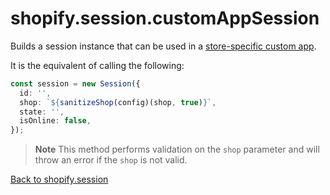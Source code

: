 # shopify.session.customAppSession

Builds a session instance that can be used in a [store-specific custom app](../../guides/custom-store-app.md).

It is the equivalent of calling the following:

```ts
const session = new Session({
  id: '',
  shop: `${sanitizeShop(config)(shop, true)}`,
  state: '',
  isOnline: false,
});
```

> **Note** This method performs validation on the `shop` parameter and will throw an error if the `shop` is not valid.

[Back to shopify.session](./README.md)
